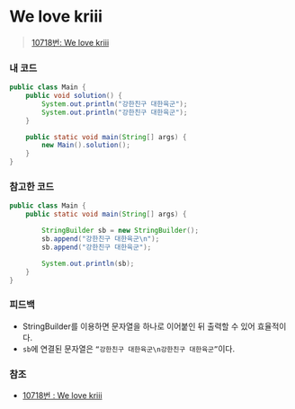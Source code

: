 # We love kriii

> [10718번: We love kriii](https://www.acmicpc.net/problem/10718)

### 내 코드

```java
public class Main {
    public void solution() {
        System.out.println("강한친구 대한육군");
        System.out.println("강한친구 대한육군");
    }

    public static void main(String[] args) {
        new Main().solution();
    }
}
```

### 참고한 코드

```java
public class Main {
    public static void main(String[] args) {

        StringBuilder sb = new StringBuilder();
        sb.append("강한친구 대한육군\n");
        sb.append("강한친구 대한육군");

        System.out.println(sb);
    }
}
```

### 피드백

* StringBuilder를 이용하면 문자열을 하나로 이어붙인 뒤 출력할 수 있어 효율적이다.
* `sb`에 연결된 문자열은 `“강한친구 대한육군\n강한친구 대한육군”`이다.

### 참조

* [10718번 : We love kriii](https://ejyoo.tistory.com/46)